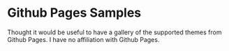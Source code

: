 # Github Pages Samples

Thought it would be useful to have a gallery of the supported themes from Github Pages. I have no affiliation with Github Pages.
